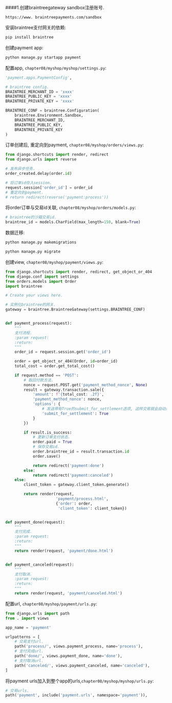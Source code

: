 ####1.创建braintreegateway sandbox注册账号.
```text
https://www. braintreepayments.com/sandbox
```
安装braintree支付网关的依赖:
```bash
pip install braintree
```
创建payment app:
```bash
python manage.py startapp payment
```
配置app, `chapter08/myshop/myshop/settings.py`:
```python
'payment.apps.PaymentConfig',

# braintree config.
BRAINTREE_MERCHANT_ID = 'xxxx'
BRAINTREE_PUBLIC_KEY = 'xxxx'
BRAINTREE_PRIVATE_KEY = 'xxxx'

BRAINTREE_CONF = braintree.Configuration(
    braintree.Environment.Sandbox,
    BRAINTREE_MERCHANT_ID,
    BRAINTREE_PUBLIC_KEY,
    BRAINTREE_PRIVATE_KEY
)
```
订单创建后, 重定向到payment, `chapter08/myshop/orders/views.py`:
```python
from django.shortcuts import render, redirect
from django.urls import reverse

# 发布异步任务.
order_created.delay(order.id)

# 将订单id存入session.
request.session['order_id'] = order_id
# 重定向到payment.
# return redirect(reverse('payment:process'))
```
将order订单与交易id关联, `chapter08/myshop/orders/models.py`:
```python
# braintree的沙箱交易id.
braintree_id = models.CharField(max_length=150, blank=True)
```
数据迁移:
```bash
python manage.py makemigrations

python manage.py migrate
```
创建view, `chapter08/myshop/payment/views.py`:
```python
from django.shortcuts import render, redirect, get_object_or_404
from django.conf import settings
from orders.models import Order
import braintree

# Create your views here.

# 实例化braintree的网关.
gateway = braintree.BraintreeGateway(settings.BRAINTREE_CONF)


def payment_process(request):
    """
    支付流程.
    :param request:
    :return:
    """
    order_id = request.session.get('order_id')

    order = get_object_or_404(Order, id=order_id)
    total_cost = order.get_total_cost()

    if request.method == 'POST':
        # 取回付款方法.
        nonce = request.POST.get('payment_method_nonce', None)
        result = gateway.transaction.sale({
            'amount': f'{total_cost: .2f}',
            'payment_method_nonce': nonce,
            'options': {
                # 发送带有True的submit_for_settlement选项, 这样交易就会自动提交进行结算.
                'submit_for_settlement': True
            }
        })

        if result.is_success:
            # 更新订单支付状态.
            order.paid = True
            # 保存交易id.
            order.braintree_id = result.transaction.id
            order.save()

            return redirect('payment:done')
        else:
            return redirect('payment:canceled')
    else:
        client_token = gateway.client_token.generate()

        return render(request,
                      'payment/process.html',
                      {'order': order,
                       'client_token': client_token})


def payment_done(request):
    """
    支付完成.
    :param request:
    :return:
    """
    return render(request, 'payment/done.html')


def payment_canceled(request):
    """
    支付取消.
    :param request:
    :return:
    """
    return render(request, 'payment/canceled.html')
```
配置url, `chapter08/myshop/payment/urls.py`:
```python
from django.urls import path
from . import views

app_name = 'payment'

urlpatterns = [
    # 交易支付url.
    path('process/', views.payment_process, name='process'),
    # 支付完成url.
    path('done/', views.payment_done, name='done'),
    # 支付取消url.
    path('canceled/', views.payment_canceled, name='canceled'),
]
```
将payment urls加入到整个app的urls,`chapter08/myshop/myshop/urls.py`:
```python
# 交易urls.
path('payment', include('payment.urls', namespace='payment')),
```

